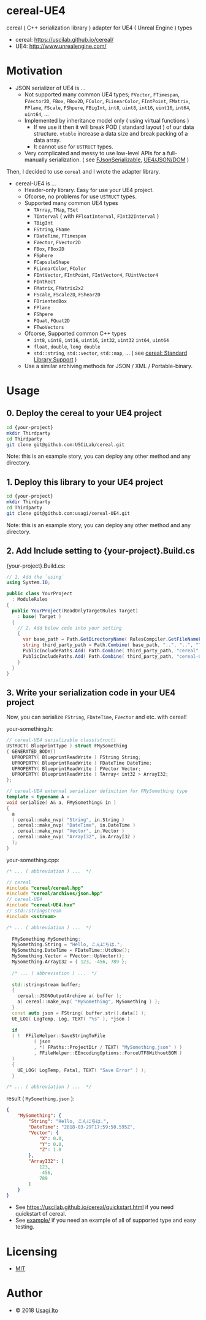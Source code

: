 # cereal-UE4

cereal ( C++ serialization library ) adapter for UE4 ( Unreal Engine ) types

- cereal: https://uscilab.github.io/cereal/
- UE4: http://www.unrealengine.com/

# Motivation

- JSON serializer of UE4 is ...
    - Not supported many common UE4 types; `FVector`, `FTimespan`, `FVector2D`, `FBox`, `FBox2D`, `FColor`, `FLinearColor`, `FIntPoint`, `FMatrix`, `FPlane`, `FScale`, `FShpere`, `FBigInt`, `int8`, `uint8`, `int16`, `uint16`, `int64`, `uint64`, ...
    - Implemented by inheritance model only ( using virtual functions )
        - If we use it then it will break POD ( standard layout ) of our data structure. `vtable` increase a data size and break packing of a data array.
        - It cannot use for `USTRUCT` types.
    - Very complicated and messy to use low-level APIs for a full-manually serialization. ( see [FJsonSerializable](http://api.unrealengine.com/INT/API/Runtime/Json/Serialization/FJsonSerializable/), [UE4/JSON/DOM](http://api.unrealengine.com/INT/API/Runtime/Json/Dom/) )

Then, I decided to use `cereal` and I wrote the adapter library.

- cereal-UE4 is ...
    - Header-only library. Easy for use your UE4 project.
    - Ofcorse, no problems for use `USTRUCT` types.
    - Supported many common UE4 types
        - `TArray`, `TMap`, `TSet`
        - `TInterval` ( with `FFloatInterval`, `FInt32Interval` )
        - `TBigInt`
        - `FString`, `FName`
        - `FDateTime`, `FTimespan`
        - `FVector`, `FVector2D`
        - `FBox`, `FBox2D`
        - `FSphere`
        - `FCapsuleShape`
        - `FLinearColor`, `FColor`
        - `FIntVector`, `FIntPoint`, `FIntVector4`, `FUintVector4`
        - `FIntRect`
        - `FMatrix`, `FMatrix2x2`
        - `FScale`, `FScale2D`, `FShear2D`
        - `FOrientedBox`
        - `FPlane`
        - `FShpere`
        - `FQuat`, `FQuat2D`
        - `FTwoVectors`
    - Ofcorse, Supported common C++ types
        - `int8`, `uint8`, `int16`, `uint16`, `int32`, `uint32` `int64`, `uint64`
        - `float`, `double`, `long double`
        - `std::string`, `std::vector`, `std::map`, ... ( see [cereal: Standard Library Support](https://uscilab.github.io/cereal/stl_support.html) )
    - Use a similar archiving methods for JSON / XML / Portable-binary.

# Usage

## 0. Deploy the cereal to your UE4 project

```sh
cd {your-project}
mkdir Thirdparty
cd Thirdparty
git clone git@github.com:USCiLab/cereal.git
```

Note: this is an example story, you can deploy any other method and any directory.

## 1. Deploy this library to your UE4 project

```sh
cd {your-project}
mkdir Thirdparty
cd Thirdparty
git clone git@github.com:usagi/cereal-UE4.git
```

Note: this is an example story, you can deploy any other method and any directory.

## 2. Add Include setting to {your-project}.Build.cs

{your-project}.Build.cs:

```cs
// 1. Add the `using`
using System.IO;

public class YourProject
  : ModuleRules
{
  public YourProject(ReadOnlyTargetRules Target)
    : base( Target )
  {
    // 2. Add below code into your setting
    {
      var base_path = Path.GetDirectoryName( RulesCompiler.GetFileNameFromType( GetType() ) );
      string third_party_path = Path.Combine( base_path, "..", "..", "Thirdparty");
      PublicIncludePaths.Add( Path.Combine( third_party_path, "cereal", "include") );
      PublicIncludePaths.Add( Path.Combine( third_party_path, "cereal-UE4", "include") );
    }
  }
}
```

## 3. Write your serialization code in your UE4 project

Now, you can serialize `FString`, `FDateTime`, `FVector` and etc. with cereal!

your-something.h:

```cpp
// cereal-UE4 serializable class(struct)
USTRUCT( BlueprintType ) struct FMySomething
{ GENERATED_BODY()
  UPROPERTY( BlueprintReadWrite ) FString String;
  UPROPERTY( BlueprintReadWrite ) FDateTime DateTime;
  UPROPERTY( BlueprintReadWrite ) FVector Vector;
  UPROPERTY( BlueprintReadWrite ) TArray< int32 > ArrayI32;
};

// cereal-UE4 external serializer definition for FMySomething type
template < typename A >
void serialize( A& a, FMySomething& in )
{
  a
  ( cereal::make_nvp( "String", in.String )
  , cereal::make_nvp( "DateTime", in.DateTime )
  , cereal::make_nvp( "Vector", in.Vector )
  , cereal::make_nvp( "ArrayI32", in.ArrayI32 )
  );
}
```

your-something.cpp:

```cpp
/* ... ( abbreviation ) ...  */

// cereal
#include "cereal/cereal.hpp"
#include "cereal/archives/json.hpp"
// cereal-UE4
#include "cereal-UE4.hxx"
// std::stringstream
#include <sstream>

/* ... ( abbreviation ) ...  */
  
  FMySomething MySomething;
  MySomething.String = "Hello, こんにちは.";
  MySomething.DateTime = FDateTime::UtcNow();
  MySomething.Vector = FVector::UpVector();
  MySomething.ArrayI32 = { 123, -456, 789 };
  
  /* ... ( abbreviation ) ...  */
  
  std::stringstream buffer;
  {
    cereal::JSONOutputArchive a( buffer );
    a( cereal::make_nvp( "MySomething", MySomething ) );
  }
  const auto json = FString( buffer.str().data() );
  UE_LOG( LogTemp, Log, TEXT( "%s" ), *json )
  
  if
  ( !  FFileHelper::SaveStringToFile
          ( json
          , *( FPaths::ProjectDir / TEXT( "MySomething.json" ) )
          , FFileHelper::EEncodingOptions::ForceUTF8WithoutBOM )
  )
  {
    UE_LOG( LogTemp, Fatal, TEXT( "Save Error" ) );
  }

/* ... ( abbreviation ) ...  */
```

result ( `MySomething.json` ):

```json
{
    "MySomething": {
        "String": "Hello, こんにちは.",
        "DateTime": "2018-03-29T17:59:50.595Z",
        "Vector": {
            "X": 0.0,
            "Y": 0.0,
            "Z": 1.0
        },
        "ArrayI32": [
            123,
            -456,
            789
        ]
    }
}
```

- See https://uscilab.github.io/cereal/quickstart.html if you need quickstart of cereal.
- See [example/](example/) if you need an example of all of supported type and easy testing.

# Licensing

- [MIT](LICENSE)

# Author

- © 2018 [Usagi Ito](usagi@WonderRabbitProject.net)
